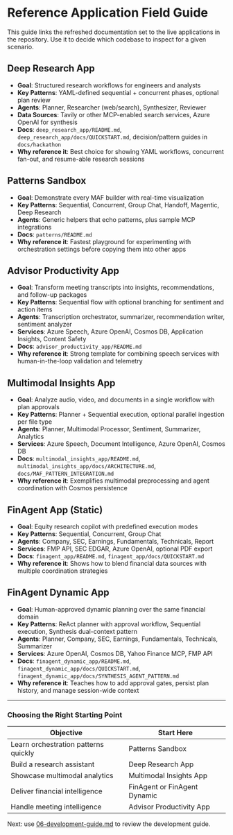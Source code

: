 # Reference Application Field Guide

This guide links the refreshed documentation set to the live applications in the repository. Use it to decide which codebase to inspect for a given scenario.

## Deep Research App

- **Goal**: Structured research workflows for engineers and analysts
- **Key Patterns**: YAML-defined sequential + concurrent phases, optional plan review
- **Agents**: Planner, Researcher (web/search), Synthesizer, Reviewer
- **Data Sources**: Tavily or other MCP-enabled search services, Azure OpenAI for synthesis
- **Docs**: `deep_research_app/README.md`, `deep_research_app/docs/QUICKSTART.md`, decision/pattern guides in `docs/hackathon`
- **Why reference it**: Best choice for showing YAML workflows, concurrent fan-out, and resume-able research sessions

## Patterns Sandbox

- **Goal**: Demonstrate every MAF builder with real-time visualization
- **Key Patterns**: Sequential, Concurrent, Group Chat, Handoff, Magentic, Deep Research
- **Agents**: Generic helpers that echo patterns, plus sample MCP integrations
- **Docs**: `patterns/README.md`
- **Why reference it**: Fastest playground for experimenting with orchestration settings before copying them into other apps

## Advisor Productivity App

- **Goal**: Transform meeting transcripts into insights, recommendations, and follow-up packages
- **Key Patterns**: Sequential flow with optional branching for sentiment and action items
- **Agents**: Transcription orchestrator, summarizer, recommendation writer, sentiment analyzer
- **Services**: Azure Speech, Azure OpenAI, Cosmos DB, Application Insights, Content Safety
- **Docs**: `advisor_productivity_app/README.md`
- **Why reference it**: Strong template for combining speech services with human-in-the-loop validation and telemetry

## Multimodal Insights App

- **Goal**: Analyze audio, video, and documents in a single workflow with plan approvals
- **Key Patterns**: Planner + Sequential execution, optional parallel ingestion per file type
- **Agents**: Planner, Multimodal Processor, Sentiment, Summarizer, Analytics
- **Services**: Azure Speech, Document Intelligence, Azure OpenAI, Cosmos DB
- **Docs**: `multimodal_insights_app/README.md`, `multimodal_insights_app/docs/ARCHITECTURE.md`, `docs/MAF_PATTERN_INTEGRATION.md`
- **Why reference it**: Exemplifies multimodal preprocessing and agent coordination with Cosmos persistence

## FinAgent App (Static)

- **Goal**: Equity research copilot with predefined execution modes
- **Key Patterns**: Sequential, Concurrent, Group Chat
- **Agents**: Company, SEC, Earnings, Fundamentals, Technicals, Report
- **Services**: FMP API, SEC EDGAR, Azure OpenAI, optional PDF export
- **Docs**: `finagent_app/README.md`, `finagent_app/docs/QUICKSTART.md`
- **Why reference it**: Shows how to blend financial data sources with multiple coordination strategies

## FinAgent Dynamic App

- **Goal**: Human-approved dynamic planning over the same financial domain
- **Key Patterns**: ReAct planner with approval workflow, Sequential execution, Synthesis dual-context pattern
- **Agents**: Planner, Company, SEC, Earnings, Fundamentals, Technicals, Summarizer
- **Services**: Azure OpenAI, Cosmos DB, Yahoo Finance MCP, FMP API
- **Docs**: `finagent_dynamic_app/README.md`, `finagent_dynamic_app/docs/QUICKSTART.md`, `finagent_dynamic_app/docs/SYNTHESIS_AGENT_PATTERN.md`
- **Why reference it**: Teaches how to add approval gates, persist plan history, and manage session-wide context

---

### Choosing the Right Starting Point

| Objective | Start Here |
| --- | --- |
| Learn orchestration patterns quickly | Patterns Sandbox |
| Build a research assistant | Deep Research App |
| Showcase multimodal analytics | Multimodal Insights App |
| Deliver financial intelligence | FinAgent or FinAgent Dynamic |
| Handle meeting intelligence | Advisor Productivity App |

Next: use [06-development-guide.md](./06-development-guide.md) to review the development guide.
